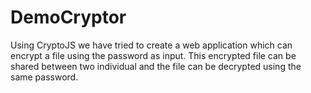 # DemoCryptor

Using CryptoJS we have tried to create a web application which can encrypt a file using the password as input. This encrypted file can be shared between two individual and the file can be decrypted using the same password.
